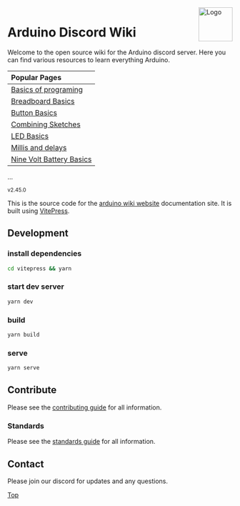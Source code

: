 
<img src="./images/logo/arduino_logo.png" alt="Logo" align="right" height="76"/>

# Arduino Discord Wiki

Welcome to the open source wiki for the Arduino discord server. Here you can find various resources to learn everything Arduino.

|   Popular Pages                                    |
| :------------------------------------------------  |
|    [Basics of programing](basicsOfProgramming.md)  |
|    [Breadboard Basics](breadBoard.md)              |
|    [Button Basics](buttons.md)                     |
|    [Combining Sketches](combiningSketches.md)      |
|    [LED Basics](ledResistors.md)                   |
|    [Millis and delays](millisVsDelay.md)           |
|    [Nine Volt Battery Basics](nineVolts.md)        |
...

<sub>v2.45.0</sub>

This is the source code for the [arduino wiki website](https://wiki.arduinodiscord.cc) documentation site. It is built using [VitePress](https://vitepress.vuejs.org/).

## Development

### install dependencies

```bash
cd vitepress && yarn
```

### start dev server

```bash
yarn dev
```

### build

```bash
yarn build
```

### serve

```bash
yarn serve
```

## Contribute

Please see the [contributing guide](./CONTRIBUTING.md) for all information.

### Standards

Please see the [standards guide](./STANDARDS.md) for all information.

## Contact

Please join our discord for updates and any questions.

<!-- [![Discord](https://discord.com/api/guilds/946212245187199026/widget.png?style=banner3)](https://discord.gg/kkXYbVykZX) -->

[Top](#arduino-discord-wiki)
